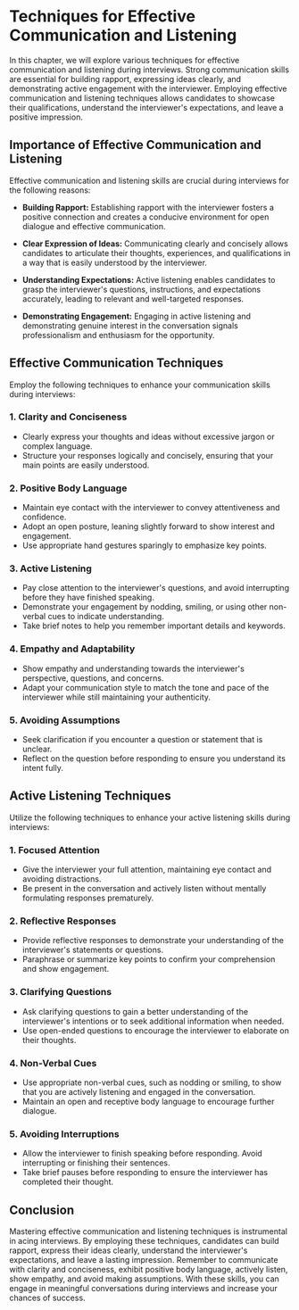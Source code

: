 Techniques for Effective Communication and Listening
=============================================================

In this chapter, we will explore various techniques for effective communication and listening during interviews. Strong communication skills are essential for building rapport, expressing ideas clearly, and demonstrating active engagement with the interviewer. Employing effective communication and listening techniques allows candidates to showcase their qualifications, understand the interviewer's expectations, and leave a positive impression.

Importance of Effective Communication and Listening
---------------------------------------------------

Effective communication and listening skills are crucial during interviews for the following reasons:

* **Building Rapport:** Establishing rapport with the interviewer fosters a positive connection and creates a conducive environment for open dialogue and effective communication.

* **Clear Expression of Ideas:** Communicating clearly and concisely allows candidates to articulate their thoughts, experiences, and qualifications in a way that is easily understood by the interviewer.

* **Understanding Expectations:** Active listening enables candidates to grasp the interviewer's questions, instructions, and expectations accurately, leading to relevant and well-targeted responses.

* **Demonstrating Engagement:** Engaging in active listening and demonstrating genuine interest in the conversation signals professionalism and enthusiasm for the opportunity.

Effective Communication Techniques
----------------------------------

Employ the following techniques to enhance your communication skills during interviews:

### 1. **Clarity and Conciseness**

* Clearly express your thoughts and ideas without excessive jargon or complex language.
* Structure your responses logically and concisely, ensuring that your main points are easily understood.

### 2. **Positive Body Language**

* Maintain eye contact with the interviewer to convey attentiveness and confidence.
* Adopt an open posture, leaning slightly forward to show interest and engagement.
* Use appropriate hand gestures sparingly to emphasize key points.

### 3. **Active Listening**

* Pay close attention to the interviewer's questions, and avoid interrupting before they have finished speaking.
* Demonstrate your engagement by nodding, smiling, or using other non-verbal cues to indicate understanding.
* Take brief notes to help you remember important details and keywords.

### 4. **Empathy and Adaptability**

* Show empathy and understanding towards the interviewer's perspective, questions, and concerns.
* Adapt your communication style to match the tone and pace of the interviewer while still maintaining your authenticity.

### 5. **Avoiding Assumptions**

* Seek clarification if you encounter a question or statement that is unclear.
* Reflect on the question before responding to ensure you understand its intent fully.

Active Listening Techniques
---------------------------

Utilize the following techniques to enhance your active listening skills during interviews:

### 1. **Focused Attention**

* Give the interviewer your full attention, maintaining eye contact and avoiding distractions.
* Be present in the conversation and actively listen without mentally formulating responses prematurely.

### 2. **Reflective Responses**

* Provide reflective responses to demonstrate your understanding of the interviewer's statements or questions.
* Paraphrase or summarize key points to confirm your comprehension and show engagement.

### 3. **Clarifying Questions**

* Ask clarifying questions to gain a better understanding of the interviewer's intentions or to seek additional information when needed.
* Use open-ended questions to encourage the interviewer to elaborate on their thoughts.

### 4. **Non-Verbal Cues**

* Use appropriate non-verbal cues, such as nodding or smiling, to show that you are actively listening and engaged in the conversation.
* Maintain an open and receptive body language to encourage further dialogue.

### 5. **Avoiding Interruptions**

* Allow the interviewer to finish speaking before responding. Avoid interrupting or finishing their sentences.
* Take brief pauses before responding to ensure the interviewer has completed their thought.

Conclusion
----------

Mastering effective communication and listening techniques is instrumental in acing interviews. By employing these techniques, candidates can build rapport, express their ideas clearly, understand the interviewer's expectations, and leave a lasting impression. Remember to communicate with clarity and conciseness, exhibit positive body language, actively listen, show empathy, and avoid making assumptions. With these skills, you can engage in meaningful conversations during interviews and increase your chances of success.
